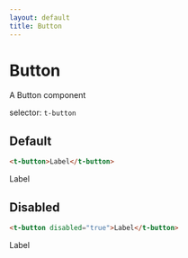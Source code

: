 ```yaml
---
layout: default
title: Button
---
```


# Button

A Button component

selector: `t-button`

## Default

```html
<t-button>Label</t-button>
```

<div class="demo-container">
  <t-button>Label</t-button>
</div>

## Disabled

```html
<t-button disabled="true">Label</t-button>
```

<div class="demo-container">
  <t-button disabled="true">Label</t-button>
</div>
